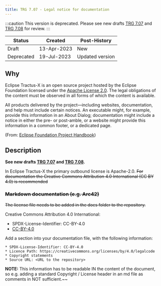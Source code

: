 ```yaml
---
title: TRG 7.07 - Legal notice for documentation
---
```


:::caution
This version is deprecated.
Please see new drafts [TRG 7.07](/docs/release/trg-0/trg-7-07) and [TRG 7.08](/docs/release/trg-0/trg-7-08) for review.
:::

| Status      | Created     | Post-History    |
|-------------|-------------|-----------------|
| Draft       | 13-Apr-2023 | New             |
| Deprecated  | 19-Jul-2023 | Updated version |          |

## Why

Eclipse Tractus-X is an open source project hosted by the Eclipse Foundation licensed under the [Apache License 2.0](https://spdx.org/licenses/Apache-2.0). The legal obligations of the content must be observed in all forms of which the content is available.

All products delivered by the project—including websites, documentation, and help must include certain notices. An executable might, for example, provide this information in an About Dialog; documentation might include a notice in either the pre- or post-amble, or a website might provide this information in a common footer, or a dedicated page.

(From: [Eclipse Foundation Project Handbook](https://www.eclipse.org/projects/handbook/#legaldoc-end-user))

## Description

**See new drafts [TRG 7.07](/docs/release/trg-0/trg-7-07) and [TRG 7.08](/docs/release/trg-0/trg-7-08).**

In Eclipse Tractus-X the primary outbound license is Apache-2.0. ~~For documentation the Creative Commons Attribution 4.0 International (CC BY 4.0) is recommended~~

### ~~Markdown documentation (e.g. Arc42)~~

~~The license file needs to be added in the docs folder to the repository.~~

Creative Commons Attribution 4.0 International:

- SPDX-License-Identifier: CC-BY-4.0
- [CC-BY-4.0](https://creativecommons.org/licenses/by/4.0/legalcode)

Add a section into your documentation file, with the following information:

    * SPDX-License-Identifier: CC-BY-4.0
    * Licence Path: https://creativecommons.org/licenses/by/4.0/legalcode
    * Copyright statements
    * Source URL: <URL to the repository>

**NOTE:** This information has to be readable IN the content of the document, so e.g. adding a standard Copyright / License header in an md file as comments in NOT sufficient.~~
